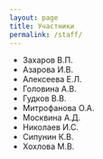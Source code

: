 ```yaml
---
layout: page
title: Участники
permalink: /staff/
---
```


* Захаров В.П.
* Азарова И.В.
* Алексеева Е.Л.
* Головина А.В.
* Гудков В.В.
* Митрофанова О.А.
* Москвина А.Д.
* Николаев И.С.
* Сипунин К.В.
* Хохлова М.В.
